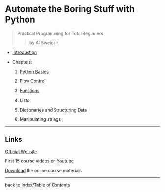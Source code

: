 # Automate the Boring Stuff with Python
> Practical Programming for Total Beginners
>> by Al Sweigart
  
* [Introduction](atbswpIntro.md)

* Chapters:

    1. [Python Basics](atbswp1.md)

    2. [Flow Control](atbswp2.md)

    3. [Functions](atbswp3.md)

    4. Lists

    5. Dictionaries and Structuring Data

    6. Manipulating strings

---
## Links

[Official Website](https://automatetheboringstuff.com/)

First 15 course videos on [Youtube](https://www.youtube.com/watch?v=1F_OgqRuSdI&list=PL0-84-yl1fUnRuXGFe_F7qSH1LEnn9LkW)

[Download](https://www.nostarch.com/download/Automate_the_Boring_Stuff_onlinematerials.zip) the online course materials

---
[back to Index/Table of Contents](index.md)
